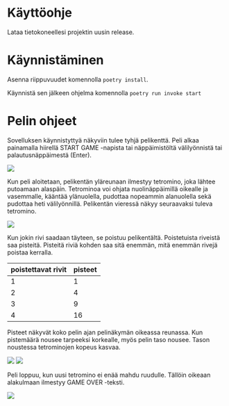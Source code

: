 # Käyttöohje

Lataa tietokoneellesi projektin uusin release.

# Käynnistäminen

Asenna riippuvuudet komennolla `poetry install`.

Käynnistä sen jälkeen ohjelma komennolla `poetry run invoke start`

# Pelin ohjeet

Sovelluksen käynnistyttyä näkyviin tulee tyhjä pelikenttä. Peli alkaa painamalla hiirellä START GAME -napista tai näppäimistöltä välilyönnistä tai palautusnäppäimestä (Enter).

![](./kuvat/ennen_pelin_alkua.png)

Kun peli aloitetaan, pelikentän yläreunaan ilmestyy tetromino, joka lähtee putoamaan alaspäin. 
Tetrominoa voi ohjata nuolinäppäimillä oikealle ja vasemmalle, kääntää ylänuolella, pudottaa nopeammin alanuolella sekä pudottaa heti välilyönnillä.
Pelikentän vieressä näkyy seuraavaksi tuleva tetromino.

![](./kuvat/pelin_aloitus.png)

Kun jokin rivi saadaan täyteen, se poistuu pelikentältä. Poistetuista riveistä saa pisteitä. Pisteitä riviä kohden saa sitä enemmän, mitä enemmän rivejä poistaa kerralla.

|poistettavat rivit|pisteet|
|---|---|
|1|1|
|2|4|
|3|9|
|4|16|

Pisteet näkyvät koko pelin ajan pelinäkymän oikeassa reunassa. Kun pistemäärä nousee tarpeeksi korkealle, myös pelin taso nousee. Tason noustessa tetrominojen kopeus kasvaa.

![](./kuvat/rivi_poistettu.png) ![](./kuvat/taysi_rivi.png)

Peli loppuu, kun uusi tetromino ei enää mahdu ruudulle. Tällöin oikeaan alakulmaan ilmestyy GAME OVER -teksti.

![](./kuvat/pelin_loppuminen.png)
